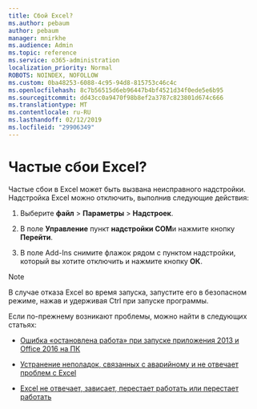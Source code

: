 ```yaml
---
title: Сбой Excel?
ms.author: pebaum
author: pebaum
manager: mnirkhe
ms.audience: Admin
ms.topic: reference
ms.service: o365-administration
localization_priority: Normal
ROBOTS: NOINDEX, NOFOLLOW
ms.custom: 0ba48253-6088-4c95-94d8-815753c46c4c
ms.openlocfilehash: 8c7b56515d6eb96447b4bf4521d34f0ede5e6b95
ms.sourcegitcommit: dd43cc0a9470f98b8ef2a3787c823801d674c666
ms.translationtype: MT
ms.contentlocale: ru-RU
ms.lasthandoff: 02/12/2019
ms.locfileid: "29906349"
---
```

# <a name="frequent-excel-crashes"></a>Частые сбои Excel?

Частые сбои в Excel может быть вызвана неисправного надстройки. Надстройка Excel можно отключить, выполнив следующие действия:
  
1. Выберите **файл** \> **Параметры** \> **Надстроек**.
    
2. В поле **Управление** пункт **надстройки COM**и нажмите кнопку **Перейти**.
    
3. В поле Add-Ins снимите флажок рядом с пунктом надстройки, который вы хотите отключить и нажмите кнопку **ОК**.
    
> [!NOTE]
> В случае отказа Excel во время запуска, запустите его в безопасном режиме, нажав и удерживая Ctrl при запуске программы. 
  
Если по-прежнему возникают проблемы, можно найти в следующих статьях:
  
- [Ошибка «остановлена работа» при запуске приложения 2013 и Office 2016 на ПК](https://support.office.com/article/52bd7985-4e99-4a35-84c8-2d9b8301a2fa.aspx)
    
- [Устранение неполадок, связанных с аварийному и не отвечает проблем с Excel](https://support.microsoft.com/help/2758592/how-to-troubleshoot-crashing-and-not-responding-issues-with-excel)
    
- [Excel не отвечает, зависает, перестает работать или перестает работать](https://support.office.com/article/37e7d3c9-9e84-40bf-a805-4ca6853a1ff4.aspx)
    
